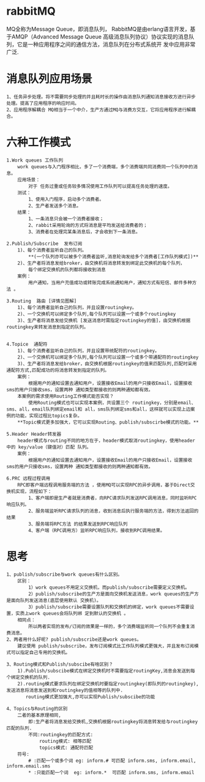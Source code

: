 # rabbitMQ


  MQ全称为Message Queue，即消息队列， RabbitMQ是由erlang语言开发，基于AMQP（Advanced Message Queue 高级消息队列协议）协议实现的消息队列，它是一种应用程序之间的通信方法，消息队列在分布式系统开 发中应用非常广泛.


# 消息队列应用场景

    1、任务异步处理。将不需要同步处理的并且耗时长的操作由消息队列通知消息接收方进行异步处理。提高了应用程序的响应时间。
    2、应用程序解耦合 MQ相当于一个中介，生产方通过MQ与消费方交互，它将应用程序进行解耦合。

# 六种工作模式
    1.Work queues 工作队列
        work queues与入门程序相比，多了一个消费端，多个消费端共同消费同一个队列中的消息。 
        应用场景：
            对于 任务过重或任务较多情况使用工作队列可以提高任务处理的速度。
        测试：
            1、使用入门程序，启动多个消费者。
            2、生产者发送多个消息。
        结果：
            1、一条消息只会被一个消费者接收；
            2、rabbit采用轮询的方式将消息是平均发送给消费者的； 
            3、消费者在处理完某条消息后，才会收到下一条消息。
    
    2.Publish/Subscribe  发布订阅
        1)、每个消费者监听自己的队列。 
            **(一个队列亦可以被多个消费者监听,消息轮询发给多个消费者[工作队列模式])**
        2)、生产者将消息发给broker，由交换机将消息转发到绑定此交换机的每个队列，
            每个绑定交换机的队列都将接收到消息
        案例：
            用户通知，当用户充值成功或转账完成系统通知用户，通知方式有短信、邮件多种方法 。 
    
    3.Routing  路由 [详情见图解]
        1)、每个消费者监听自己的队列，并且设置routingkey。 
        2)、一个交换机可以绑定多个队列,每个队列可以设置一个或多个routingkey
        3)、生产者将消息发给交换机 [发送消息时需指定routingkey的值]，由交换机根据routingkey来转发消息到指定的队列。


    4.Topice  通配符
        1)、每个消费者监听自己的队列，并且设置带统配符的routingkey。
        2)、一个交换机可以绑定多个队列,每个队列可以设置一个或多个带通配符的routingkey
        3)、生产者将消息发给broker，由交换机根据routingkey的值来匹配队列,匹配时采用通配符方式,匹配成功的将消息转发到指定的队列。
        案例：
            根据用户的通知设置去通知用户，设置接收Email的用户只接收Email，设置接收sms的用户只接收sms，设置两种 通知类型都接收的则两种通知都有效。
        本案例的需求使用Routing工作模式能否实现？ 
            使用Routing模式也可以实现本案例，共设置三个 routingkey，分别是email、sms、all，email队列绑定email和 all，sms队列绑定sms和all，这样就可以实现上边案例的功能，实现过程比topics复杂。
        **Topic模式更多加强大，它可以实现Routing、publish/subscirbe模式的功能。** 
        
    5.Header Header转发器
        header模式与routing不同的地方在于，header模式取消routingkey，使用header中的 key/value（键值对）匹配 队列。
        案例：
            根据用户的通知设置去通知用户，设置接收Email的用户只接收Email，设置接收sms的用户只接收sms，设置两种 通知类型都接收的则两种通知都有效。
    
    6.PRC 远程过程调用
        RPC即客户端远程调用服务端的方法 ，使用MQ可以实现RPC的异步调用，基于Direct交换机实现，流程如下： 
            1、客户端即是生产者就是消费者，向RPC请求队列发送RPC调用消息，同时监听RPC响应队列。
            2、服务端监听RPC请求队列的消息，收到消息后执行服务端的方法，得到方法返回的结果 
            3、服务端将RPC方法 的结果发送到RPC响应队列
            4、客户端（RPC调用方）监听RPC响应队列，接收到RPC调用结果。

# 思考
    1、publish/subscribe与work queues有什么区别。
        区别：
            1）work queues不用定义交换机，而publish/subscribe需要定义交换机。 
            2）publish/subscribe的生产方是面向交换机发送消息，work queues的生产方是面向队列发送消息(底层使用默认 交换机)。
            3）publish/subscribe需要设置队列和交换机的绑定，work queues不需要设置，实质上work queues会将队列绑 定到默认的交换机 。
        相同点：
            所以两者实现的发布/订阅的效果是一样的，多个消费端监听同一个队列不会重复消费消息。 
    2、两者用什么好呢? publish/subscribe还是work queues。
        建议使用 publish/subscribe，发布订阅模式比工作队列模式更强大，并且发布订阅模式可以指定自己专用的交换机。
    
    3、Routing模式和Publish/subscibe有啥区别？
        1).Publish/subscibe模式在绑定交换机时不需要指定routingKey,消息会发送到每个绑定交换机的队列.
        2).routing模式要求队列在绑定交换机时要指定routingkey(即队列的routingkey),发送消息将消息发送到和routingkey的值相等的队列中.
           routing模式更加强大,亦可以实现Publish/subscibe的功能
    
    4、Topics与Routing的区别
        二者的基本原理相同,
            即:生产者将消息发给交换机,交换机根据routingkey将消息转发给与routingkey匹配的队列.
            不同:routingkey的匹配方式:
                routing模式: 相等匹配
                topics模式: 通配符匹配
        符号:
            # :匹配一个或多个词 eg: inform.# 可匹配 inform.sms, inform.email, inform.email.sms
            * :只能匹配一个词  eg: inform.*  可匹配 inform.sms, inform.email
